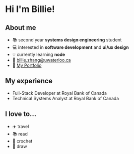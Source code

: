 # Hi I'm Billie!

## About me
- 📚 second year **systems design engineering** student
- 💻 interested in **software development** and **ui/ux design**
- 💡 currently learning **node**
- 💌 billie.zhang@uwaterloo.ca
- 📌 [My Portfolio](https://billiezhang.vercel.app/)

## My experience
- Full-Stack Developer at Royal Bank of Canada
- Technical Systems Analyst at Royal Bank of Canada

## I love to...
- ✈️ travel
- 📚 read
- 🧶 crochet
- 🎨 draw 


<!-- <a href="https://www.linkedin.com/in/billiezhang/">
    <img src="https://img.shields.io/badge/LinkedIn-blue?style=for-the-badge&logo=linkedin&logoColor=white" alt="LinkedIn Badge"/>
</a> -->
